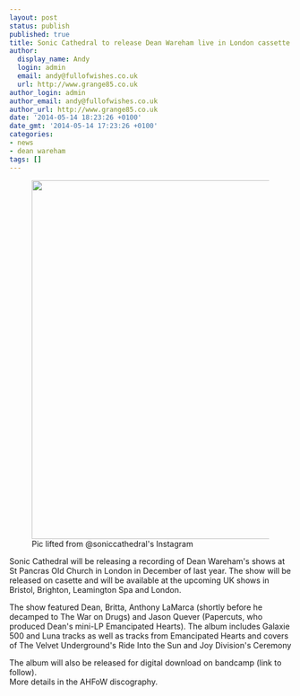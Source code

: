```yaml
---
layout: post
status: publish
published: true
title: Sonic Cathedral to release Dean Wareham live in London cassette
author:
  display_name: Andy
  login: admin
  email: andy@fullofwishes.co.uk
  url: http://www.grange85.co.uk
author_login: admin
author_email: andy@fullofwishes.co.uk
author_url: http://www.grange85.co.uk
date: '2014-05-14 18:23:26 +0100'
date_gmt: '2014-05-14 17:23:26 +0100'
categories:
- news
- dean wareham
tags: []
---
```

<p><figure class="caption aligncenter"><img src="https://media.fullofwishes.co.uk/05-dean_wareham/pictures/dean-wareham-live-at-st-pancras-cassettes.jpg" width="640" height="640" class /><figcaption class="caption-text"> Pic lifted from @soniccathedral's Instagram</figcaption></figure>
<p>Sonic Cathedral will be releasing a recording of Dean Wareham's shows at St Pancras Old Church in London in December of last year. The show will be released on casette and will be available at the upcoming UK shows in Bristol, Brighton, Leamington Spa and London.</p>
<p>The show featured Dean, Britta, Anthony LaMarca (shortly before he decamped to The War on Drugs) and Jason Quever (Papercuts, who produced Dean's mini-LP Emancipated Hearts). The album includes Galaxie 500 and Luna tracks as well as tracks from Emancipated Hearts and covers of The Velvet Underground's Ride Into the Sun and Joy Division's Ceremony</p>
<p>The album will also be released for digital download on bandcamp (link to follow).<br />
More details in the AHFoW discography.</p>
